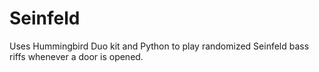# Seinfeld
Uses Hummingbird Duo kit and Python to play randomized Seinfeld bass riffs whenever a door is opened.
